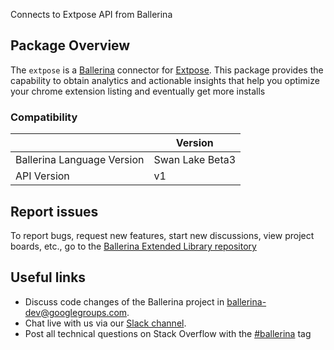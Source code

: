 Connects to Extpose API from Ballerina

## Package Overview
The `extpose` is a [Ballerina](https://ballerina.io/) connector for [Extpose](https://nowpayments.io/).
This package provides the capability to obtain analytics and actionable insights that help you optimize your chrome extension listing and eventually get more installs

### Compatibility
|                               | Version               |
|-------------------------------|-----------------------|
| Ballerina Language Version    | Swan Lake Beta3       |
| API Version                   | v1                    |

## Report issues
To report bugs, request new features, start new discussions, view project boards, etc., go to the [Ballerina Extended Library repository](https://github.com/ballerina-platform/ballerina-extended-library)

## Useful links
- Discuss code changes of the Ballerina project in [ballerina-dev@googlegroups.com](mailto:ballerina-dev@googlegroups.com).
- Chat live with us via our [Slack channel](https://ballerina.io/community/slack/).
- Post all technical questions on Stack Overflow with the [#ballerina](https://stackoverflow.com/questions/tagged/ballerina) tag
